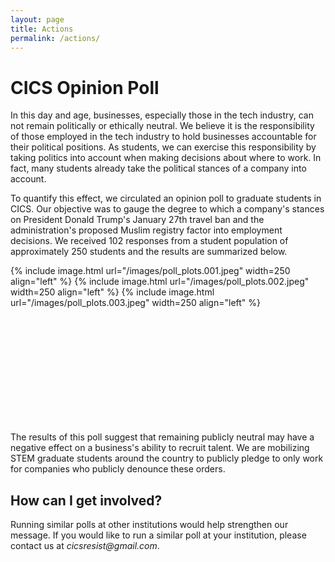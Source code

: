 ```yaml
---
layout: page
title: Actions
permalink: /actions/
---
```


# CICS Opinion Poll

In this day and age, businesses, especially those in the tech industry, can not remain politically or ethically neutral. We believe it is the responsibility of those employed in the tech industry to hold businesses accountable for their political positions. As students, we can exercise this responsibility by taking politics into account when making decisions about where to work. In fact, many students already take the political stances of a company into account. 


To quantify this effect, we circulated an opinion poll to graduate students in CICS. Our objective was to gauge the degree to which a company's stances on President Donald Trump's January 27th travel ban and the administration's proposed Muslim registry factor into employment decisions. We received 102 responses from a student population of approximately 250 students and the results are summarized below.


{% include image.html url="/images/poll_plots.001.jpeg"  width=250 align="left" %}
{% include image.html url="/images/poll_plots.002.jpeg"  width=250 align="left" %}
{% include image.html url="/images/poll_plots.003.jpeg"  width=250 align="left" %}

<br /><br /><br /><br /><br /><br /><br /><br /><br /><br />

The results of this poll suggest that remaining publicly neutral may have a negative effect on a business's ability to recruit talent. We are mobilizing STEM graduate students around the country to publicly pledge to only work for companies who publicly denounce these orders. 


## How can I get involved?


Running similar polls at other institutions would help strengthen our message. If you would like to run a similar poll at your institution, please contact us at _cicsresist@gmail.com_.

